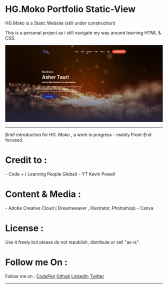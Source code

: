# HG.Moko Portfolio Static-View
HG.Moko is a Static Website (still under construction)

This is a personal project as i still navigate my way around learning HTML & CSS.

![screenshot](https://github.com/codewithace-Asher/portfolio.github.io/blob/a87629f7b0e780aa43b11c338f00aa324d695017/codewithace-screenshot.jpg)

---
Brief introduction for HG. Moko , a work in progress - mainly Front-End focused. 

<h1>Credit to : </h1>
- Code + ( Learning People Global)
- YT Kevin Powell

<h1>Content & Media : </h1>
- Adobe Creative Cloud ( Dreamweaver , Illustrator, Photoshop)
- Canva

<h1>License : </h1>
Use it freely but please do not republish, distribute or sell "as-is".


<h1>Follow me On : </h1>
Follow me on : 
<a href="https://codepen.io/_AC3" target="blank">CodePen</a>
<a href="https://github.com/codewithace-Asher" target="blank">Github</a>
<a href="https://www.linkedin.com/in/codewithace-asher/" target="blank">Linkedin</a>
<a href="https://twitter.com/asher_dev_" target="blank">Twitter</a>

---

